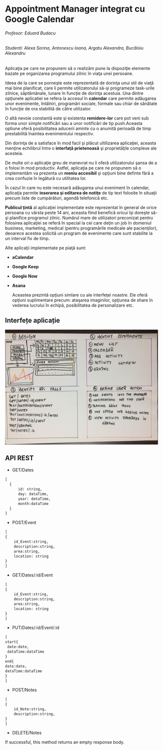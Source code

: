    # Appointment Manager integrat cu Google Calendar
                                           
                                           
###### Profesor: Eduard Budacu                               
###### Studenti: Alexa Sorina, Antonescu Ioana, Argatu Alexandra, Bucăloiu Alexandru
        
 
  Aplicaţia pe care ne propunem să o realizăm pune la dispoziţie elemente bazate pe organizarea programului zilnic în viaţa unei persoane.
  
  Ideea de la care se porneşte este reprezentată de dorinţa unui stil de viaţă mai bine planificat, care îi permite utilizatorului să-şi programeze task-urile zilnice, săptămânale, lunare în funcţie de dorinţa acestuia. Una dintre opţiunele aplicatiei se refera la accesul în **calendar** care permite adăugarea unor evenimente, întâlniri, programări sociale, formale sau chiar de sănătate în funcţie de ora stabilită de către utilizator.
  
  O altă nevoie constantă este şi existenta **remidere-lor** care pot veni sub forma unor simple notificări sau a unor notificări de tip push.Aceasta optiune oferă posibilitatea aducerii aminte cu o anumită perioadă de timp prestabilită înaintea evenimentului respectiv.
  
  Din dorinţa de a satisface în mod facil şi plăcut ultilizarea aplicaţiei, aceasta menţine echilibrul între o **interfaţă prietenoasă** şi proprietăţile complexe ale acesteia. 
  
  De multe ori o aplicaţie greu de manevrat nu îi oferă utilizatorului şansa de a o folosi în mod productiv. Astfel, aplicaţia pe care ne propunem să o implementăm va prezenta un **meniu accesibil** şi opţiuni bine definte fără a crea confuzie în legătură cu utilitatea lor.
  
  În cazul în care nu este necesară adăugarea unui eveniment în calendar, aplicaţia permite **inserarea şi editarea de notiţe** de tip text folosite în situaţii precum liste de cumpărături, agendă telefonică etc.
  
  **Publicul ţintă** al aplicaţiei implementate este reprezentat în general de orice persoana cu vârsta peste 14 ani, aceasta fiind benefică oricui îşi doreşte să-şi planifice programul zilnic. Numărul mare de utilizatori preconizat pentru folosirea aplicaţiei se referă în special la cei care deţin un job în domeniul business, marketing, medical (pentru programările medicale ale pacienţilor), deoarece acestea solicită un program de evenimente care sunt stabilite la un interval fix de timp.
 
  Alte aplicaţii implementate pe piaţă sunt:
* **aCalendar**
* **Google Keep**
* **Google Now**
* **Asana**

  Aceastea prezintă opţiuni simlare cu ale interfeţei noastre.
  Ele oferă opţiuni suplimentare precum: ataşarea imaginilor, opţiunea de share în vederea lucrului în echipă, posibilitatea de personalizare etc.
  
  
## Interfețe aplicație
  
![alt text](https://github.com/ioanant/Proiect-Webtech/blob/master/css/image/interfete.jpg) 
  
## API REST

* GET/Dates
 ```
 [
   {
       id: string,
       day: dataTime,
       year: dataTime,
       month:dataTime
   }
 ]
 ```
* POST/Event
```
[
{
    id_Event:string,
    description:string,
    area:string,
    location: string
}
]
```
* GET/Dates/:id/Event
```
[
{
    id_Event:string,
    description:string,
    area:string,
    location: string
}
]
```
* PUT/Dates/:id/Event/:id
```
[
start{
 date:date,
 dataTime:dataTime
}
end{
date:date,
dataTime:dataTime
}
]
```
* POST/Notes
```
[
{
    id_Note:string,
    description:string,
}
]
```
* DELETE/Notes

If successful, this method returns an empty response body.
  
     
   